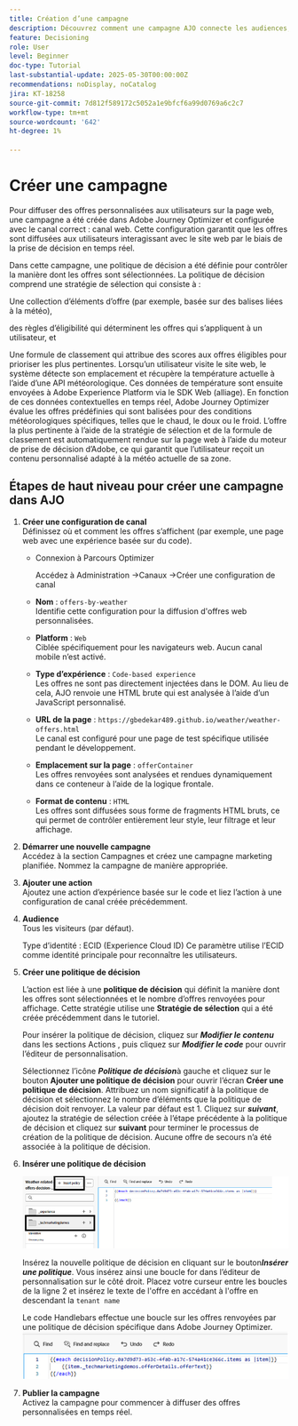 ```yaml
---
title: Création d’une campagne
description: Découvrez comment une campagne AJO connecte les audiences, les politiques de décision et les canaux pour diffuser des offres personnalisées au bon moment sur les points de contact des clients.
feature: Decisioning
role: User
level: Beginner
doc-type: Tutorial
last-substantial-update: 2025-05-30T00:00:00Z
recommendations: noDisplay, noCatalog
jira: KT-18258
source-git-commit: 7d812f589172c5052a1e9bfcf6a99d0769a6c2c7
workflow-type: tm+mt
source-wordcount: '642'
ht-degree: 1%

---
```


# Créer une campagne

Pour diffuser des offres personnalisées aux utilisateurs sur la page web, une campagne a été créée dans Adobe Journey Optimizer et configurée avec le canal correct : canal web. Cette configuration garantit que les offres sont diffusées aux utilisateurs interagissant avec le site web par le biais de la prise de décision en temps réel.

Dans cette campagne, une politique de décision a été définie pour contrôler la manière dont les offres sont sélectionnées. La politique de décision comprend une stratégie de sélection qui consiste à :

Une collection d’éléments d’offre (par exemple, basée sur des balises liées à la météo),

des règles d’éligibilité qui déterminent les offres qui s’appliquent à un utilisateur, et

Une formule de classement qui attribue des scores aux offres éligibles pour prioriser les plus pertinentes.
Lorsqu’un utilisateur visite le site web, le système détecte son emplacement et récupère la température actuelle à l’aide d’une API météorologique. Ces données de température sont ensuite envoyées à Adobe Experience Platform via le SDK Web (alliage). En fonction de ces données contextuelles en temps réel, Adobe Journey Optimizer évalue les offres prédéfinies qui sont balisées pour des conditions météorologiques spécifiques, telles que le chaud, le doux ou le froid. L’offre la plus pertinente à l’aide de la stratégie de sélection et de la formule de classement est automatiquement rendue sur la page web à l’aide du moteur de prise de décision d’Adobe, ce qui garantit que l’utilisateur reçoit un contenu personnalisé adapté à la météo actuelle de sa zone.


## Étapes de haut niveau pour créer une campagne dans AJO

1. **Créer une configuration de canal**\
   Définissez où et comment les offres s’affichent (par exemple, une page web avec une expérience basée sur du code).
   - Connexion à Parcours Optimizer

     Accédez à Administration ->Canaux ->Créer une configuration de canal
   - **Nom** : `offers-by-weather`\
     Identifie cette configuration pour la diffusion d&#39;offres web personnalisées.

   - **Platform** : `Web`\
     Ciblée spécifiquement pour les navigateurs web. Aucun canal mobile n’est activé.

   - **Type d’expérience** : `Code-based experience`\
     Les offres ne sont pas directement injectées dans le DOM. Au lieu de cela, AJO renvoie une HTML brute qui est analysée à l’aide d’un JavaScript personnalisé.

   - **URL de la page** : `https://gbedekar489.github.io/weather/weather-offers.html`\
     Le canal est configuré pour une page de test spécifique utilisée pendant le développement.

   - **Emplacement sur la page** : `offerContainer`\
     Les offres renvoyées sont analysées et rendues dynamiquement dans ce conteneur à l’aide de la logique frontale.

   - **Format de contenu** : `HTML`\
     Les offres sont diffusées sous forme de fragments HTML bruts, ce qui permet de contrôler entièrement leur style, leur filtrage et leur affichage.


2. **Démarrer une nouvelle campagne**\
   Accédez à la section Campagnes et créez une campagne marketing planifiée. Nommez la campagne de manière appropriée.

3. **Ajouter une action**\
   Ajoutez une action d’expérience basée sur le code et liez l’action à une configuration de canal créée précédemment.



4. **Audience**\
   Tous les visiteurs (par défaut).

   Type d’identité : ECID (Experience Cloud ID)
Ce paramètre utilise l’ECID comme identité principale pour reconnaître les utilisateurs.


5. **Créer une politique de décision**

   L’action est liée à une **politique de décision** qui définit la manière dont les offres sont sélectionnées et le nombre d’offres renvoyées pour affichage. Cette stratégie utilise une **Stratégie de sélection** qui a été créée précédemment dans le tutoriel.

   Pour insérer la politique de décision, cliquez sur **_Modifier le contenu_** dans les sections Actions , puis cliquez sur **_Modifier le code_** pour ouvrir l’éditeur de personnalisation.

   Sélectionnez l’icône _&#x200B;**Politique de décision**&#x200B;_ à gauche et cliquez sur le bouton **Ajouter une politique de décision** pour ouvrir l’écran **Créer une politique de décision**. Attribuez un nom significatif à la politique de décision et sélectionnez le nombre d’éléments que la politique de décision doit renvoyer. La valeur par défaut est 1.
Cliquez sur **_suivant_**, ajoutez la stratégie de sélection créée à l’étape précédente à la politique de décision et cliquez sur **suivant** pour terminer le processus de création de la politique de décision. Aucune offre de secours n’a été associée à la politique de décision.



6. **Insérer une politique de décision**

   ![personalization-editor](assets/personalization-editor.png)

   Insérez la nouvelle politique de décision en cliquant sur le bouton _&#x200B;**Insérer une politique**&#x200B;_. Vous insérez ainsi une boucle for dans l’éditeur de personnalisation sur le côté droit.
Placez votre curseur entre les boucles de la ligne 2 et insérez le texte de l&#39;offre en accédant à l&#39;offre en descendant la `tenant name`

   Le code Handlebars effectue une boucle sur les offres renvoyées par une politique de décision spécifique dans Adobe Journey Optimizer.
   ![barre-poignée](assets/handlebar-code.png)

7. **Publier la campagne**\
   Activez la campagne pour commencer à diffuser des offres personnalisées en temps réel.


